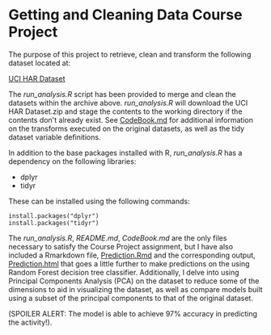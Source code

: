 # Getting and Cleaning Data Course Project

The purpose of this project to retrieve, clean and transform the following dataset located at:

[UCI HAR Dataset](https://d396qusza40orc.cloudfront.net/getdata%2Fprojectfiles%2FUCI%20HAR%20Dataset.zip) 

The *run_analysis.R* script has been provided to merge and clean the datasets within the archive above.  *run_analysis.R* will download the UCI HAR Dataset.zip and stage the contents to the working directory if the contents don't already exist.  See [CodeBook.md](./CodeBook.md) for additional information on the transforms executed on the original datasets, as well as the tidy dataset variable definitions.  

In addition to the base packages installed with R, *run_analysis.R* has a dependency on the following libraries:

* dplyr
* tidyr

These can be installed using the following commands:

```
install.packages("dplyr")
install.packages("tidyr")

```
The *run_analysis.R*, *README.md*, *CodeBook.md* are the only files necessary to satisfy the Course Project assignment, but I have also included a Rmarkdown file, [Prediction.Rmd](./Prediction.Rmd) and the corresponding output, [Prediction.html](./Prediction.html) that goes a little further to make predictions on the using Random Forest decision tree classifier.  Additionally, I delve into using Principal Components Analysis (PCA) on the dataset to reduce some of the dimensions to aid in visualizing the dataset, as well as compare models built using a subset of the principal components to that of the original dataset.

(SPOILER ALERT: The model is able to achieve 97% accuracy in predicting the activity!).


